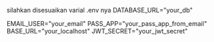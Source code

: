 silahkan disesuaikan varial .env nya
DATABASE_URL="your_db"

EMAIL_USER="your_email"
PASS_APP="your_pass_app_from_email"
BASE_URL="your_localhost"
JWT_SECRET="your_jwt_secret"
